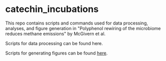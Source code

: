 # catechin_incubations

This repo contains scripts and commands used for data processing, analyses, and figure generation in "Polyphenol rewiring of the microbiome reduces methane emissions"
 by McGivern et al.

Scripts for data processing can be found here.

Scripts for generating figures can be found [here](figures).
